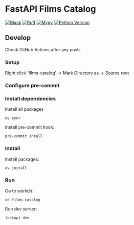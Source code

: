 # FastAPI Films Catalog

[![Black](https://img.shields.io/badge/code%20style-black-000000.svg)](https://github.com/psf/black)
[![Ruff](https://img.shields.io/endpoint?url=https://raw.githubusercontent.com/astral-sh/ruff/main/assets/badge/v2.json)](https://github.com/astral-sh/ruff)
[![Mypy](https://img.shields.io/badge/types-Mypy-blue.svg)](http://mypy-lang.org/)
[![Python Version](https://img.shields.io/badge/python-3.13+-blue.svg)](.python-version)
## Develop

Check GitHub Actions after any push.

### Setup

Right click 'films-catalog' -> Mark Directory as -> Source root

### Configure pre-commit

### Install dependencies

Install all packages
```shell
uv sync
```

Install pre-commit hook:
```shell
pre-commit intall
```


### Install

Install packages:
```shell
uv install
```

### Run

Go to workdir:
```shell
cd films-catalog
```

Run dev server:
```shell
fastapi dev
```
